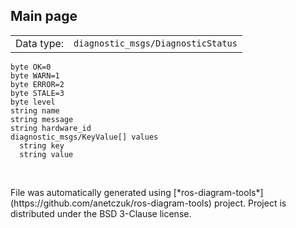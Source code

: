 <!--
File was automatically generated using 'ros-diagram-tools' project.
Project is distributed under the BSD 3-Clause license.
-->

## Main page

|     |     |
| --- | --- |
| Data type: | `diagnostic_msgs/DiagnosticStatus` |

```
byte OK=0
byte WARN=1
byte ERROR=2
byte STALE=3
byte level
string name
string message
string hardware_id
diagnostic_msgs/KeyValue[] values
  string key
  string value


```


</br>
File was automatically generated using [*ros-diagram-tools*](https://github.com/anetczuk/ros-diagram-tools) project.
Project is distributed under the BSD 3-Clause license.
